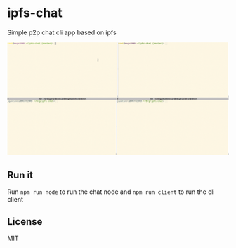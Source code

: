 # ipfs-chat
Simple p2p chat cli app based on ipfs

![demo](./usage.gif)

## Run it
Run `npm run node` to run the chat node and `npm run client` to run the cli client

## License
MIT
